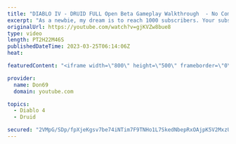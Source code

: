 ```yaml
---
title: "DIABLO IV - DRUID FULL Open Beta Gameplay Walkthrough  - No Commentary"
excerpt: "As a newbie, my dream is to reach 1000 subscribers. Your subscription is a big support in making my small dream come true."
originalUrl: https://youtube.com/watch?v=gjKVZw8bue8
type: video
length: PT2H22M46S
publishedDateTime: 2023-03-25T06:14:06Z
heat: 

featuredContent: "<iframe width=\"800\" height=\"500\" frameborder=\"0\" src=\"https://www.youtube.com/embed/gjKVZw8bue8\" allow=\"accelerometer; autoplay; encrypted-media; gyroscope; picture-in-picture\" allowfullscreen></iframe>"

provider:
  name: Don69
  domain: youtube.com

topics:
  - Diablo 4
  - Druid

secured: "2VMpG/SDp/fpXjeKgsv7be74iNTim7F9TNHo1L7SkedNbepRxOAjpK5V2MxzUML/YsGkkPoDbgOoMPyaoQGtCGFzNtg5a/UlzJGQwfhgHOwaPwZU1g6WRIeWYCXrxMopD71MeQvDq0XQ6DZ+vv97zDV+djQMETOSFZXnEEyxet09yYKjeqLXtziQG2+kaBi9K3sIbpPjLeSwTR1w/ob2P7wK6ODBQsPB8UlFlibjn/7+GthekVD+lOFjK3Olq0eixKwCDyU9bzE/PutYJ9uWTis8MusejCYdv4WTLLQqoA72PyhCJTHmfrsPWHPeIOvw3g9rIWPQK4OB1MGuvhJg8DwgADagJFgJc3iBWduB3zlDWQV2oYFDlfUcIOiPh/geansqfRdBK9YymNZ9CGinwtDCFOvj9wVZ+PkM66mq4Ck=;nUr7fblgf5gqmaIH5qptjw=="
---
```


